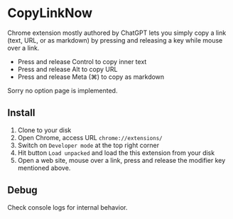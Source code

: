 # CopyLinkNow

Chrome extension mostly authored by ChatGPT lets you simply copy a link (text,
URL, or as markdown) by pressing and releasing a key while mouse over a link.

- Press and release Control to copy inner text
- Press and release Alt to copy URL
- Press and release Meta (⌘) to copy as markdown

Sorry no option page is implemented.

## Install

1. Clone to your disk
2. Open Chrome, access URL `chrome://extensions/`
3. Switch on `Developer mode` at the top right corner
4. Hit button `Load unpacked` and load the this extension from your disk
5. Open a web site, mouse over a link, press and release the modifier key
   mentioned above.

## Debug

Check console logs for internal behavior.
